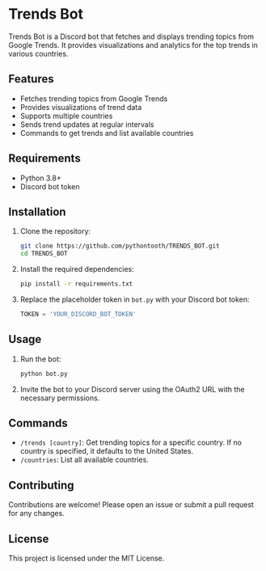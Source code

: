 # Trends Bot

Trends Bot is a Discord bot that fetches and displays trending topics from Google Trends. It provides visualizations and analytics for the top trends in various countries.

## Features

- Fetches trending topics from Google Trends
- Provides visualizations of trend data
- Supports multiple countries
- Sends trend updates at regular intervals
- Commands to get trends and list available countries

## Requirements

- Python 3.8+
- Discord bot token

## Installation

1. Clone the repository:
    ```sh
    git clone https://github.com/pythontooth/TRENDS_BOT.git
    cd TRENDS_BOT
    ```

2. Install the required dependencies:
    ```sh
    pip install -r requirements.txt
    ```

3. Replace the placeholder token in `bot.py` with your Discord bot token:
    ```python
    TOKEN = 'YOUR_DISCORD_BOT_TOKEN'
    ```

## Usage

1. Run the bot:
    ```sh
    python bot.py
    ```

2. Invite the bot to your Discord server using the OAuth2 URL with the necessary permissions.

## Commands

- `/trends [country]`: Get trending topics for a specific country. If no country is specified, it defaults to the United States.
- `/countries`: List all available countries.

## Contributing

Contributions are welcome! Please open an issue or submit a pull request for any changes.

## License

This project is licensed under the MIT License.
